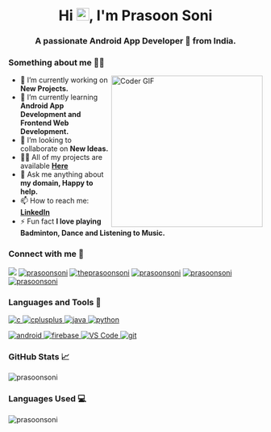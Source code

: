 <h1 align="center">Hi <img src="https://media.giphy.com/media/hvRJCLFzcasrR4ia7z/giphy.gif" width="25px">, I'm Prasoon Soni</h1>
<h3 align="center">A passionate Android App Developer 📱 from India.</h3>

<h3 align="left">Something about me 👨‍💻</h3>
<img src="https://media.giphy.com/media/SWoSkN6DxTszqIKEqv/giphy.gif" alt="Coder GIF" width="300" align="right">

- 🔭 I’m currently working on **New Projects.**
- 🌱 I’m currently learning **Android App Development and Frontend Web Development.**
- 👯 I’m looking to collaborate on **New Ideas.**
- 👨‍💻 All of my projects are available **<a id="raw-url" href="https://github.com/PrasoonSoni">Here</a>**
- 💬 Ask me anything about **my domain, Happy to help.**
- 📫 How to reach me:  **<a id="raw-url" href="https://linkedin.com/in/prasoonsoni">LinkedIn</a>**
- ⚡ Fun fact **I love playing Badminton, Dance and Listening to Music.**


<h3 align="left">Connect with me 📨</h3>
<p>
<a href="https://twitter.com/prasoonsoni_" target="blank"><img  src="https://img.shields.io/badge/Twitter-1DA1F2?style=for-the-badge&logo=twitter&logoColor=white" /></a>
<a href="https://linkedin.com/in/prasoonsoni" target="blank"><img  src="https://img.shields.io/badge/LinkedIn-0077B5?style=for-the-badge&logo=linkedin&logoColor=white" alt="prasoonsoni"/></a>
<a href="https://fb.com/theprasoonsoni" target="blank"><img  src="https://img.shields.io/badge/Facebook-1877F2?style=for-the-badge&logo=facebook&logoColor=white" alt="theprasoonsoni"/></a>
<a href="https://instagram.com/prasoonsoni" target="blank"><img  src="https://img.shields.io/badge/Instagram-E4405F?style=for-the-badge&logo=instagram&logoColor=white" alt="prasoonsoni"/></a>
<a href="https://api.whatsapp.com/send?phone=919414547509" target="blank"><img  src="https://img.shields.io/badge/WhatsApp-25D366?style=for-the-badge&logo=whatsapp&logoColor=white" alt="prasoonsoni"/></a>
<a href="https://t.me/prasoonsoni" target="blank"><img  src="https://img.shields.io/badge/Telegram-2CA5E0?style=for-the-badge&logo=telegram&logoColor=white" alt="prasoonsoni"/></a>
</p>

<h3 align="left">Languages and Tools 🚀</h3>
<p align="left"> 
<a href="https://www.cprogramming.com/" target="_blank"> <img src="https://img.shields.io/badge/C-00599C?style=for-the-badge&logo=c&logoColor=white" alt="c"/> </a> 
<a href="https://www.w3schools.com/cpp/" target="_blank"> <img src=https://img.shields.io/badge/C%2B%2B-00599C?style=for-the-badge&logo=c%2B%2B&logoColor=white" alt="cplusplus" /> </a> 
<a href="https://www.java.com" target="_blank"> <img src="https://img.shields.io/badge/Java-ED8B00?style=for-the-badge&logo=java&logoColor=white" alt="java"/> </a> 
<a href="https://www.python.org" target="_blank"> <img src="https://img.shields.io/badge/Python-3776AB?style=for-the-badge&logo=python&logoColor=white" alt="python"/> </a> 
  
<a href="https://developer.android.com" target="_blank"> <img src="https://img.shields.io/badge/Android-3DDC84?style=for-the-badge&logo=android&logoColor=white" alt="android"/> </a> 
<a href="https://firebase.google.com/" target="_blank"> <img src="https://img.shields.io/badge/firebase-ffca28?style=for-the-badge&logo=firebase&logoColor=white" alt="firebase"/> </a>
<a href="https://git-scm.com/" target="_blank"> <img src="https://img.shields.io/badge/Git-F05032?style=for-the-badge&logo=git&logoColor=white" alt="VS Code"/> </a> 
<a href="https://code.visualstudio.com/download" target="_blank"> <img src="https://img.shields.io/badge/Visual_Studio_Code-0078D4?style=for-the-badge&logo=visual%20studio%20code&logoColor=white" alt="git"/> </a> 

</p>

<h3 align="left">GitHub Stats 📈</h3>

<p><img src="https://github-readme-stats.vercel.app/api?username=prasoonsoni&show_icons=true&locale=en&theme=dracula" alt="prasoonsoni" /></p>

<h3 align="left">Languages Used 💻</h3>

<p><img src="https://github-readme-stats.vercel.app/api/top-langs?username=prasoonsoni&show_icons=true&locale=en&layout=compact&theme=dracula"alt="prasoonsoni" /></p>


